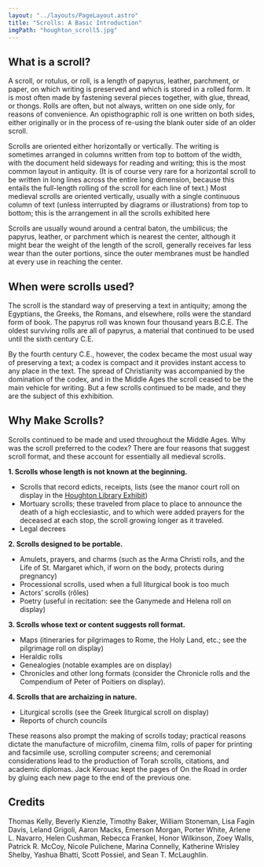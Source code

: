 ```yaml
---
layout: "../layouts/PageLayout.astro"
title: "Scrolls: A Basic Introduction"
imgPath: "houghton_scroll5.jpg"
---
```

<main>
  <section class="article-content">
    <div class="article-body">
      <h2>What is a scroll?</h2>
      <p>
        A scroll, or rotulus, or roll, is a length of papyrus, leather,
        parchment, or paper, on which writing is preserved and which is stored
        in a rolled form. It is most often made by fastening several pieces
        together, with glue, thread, or thongs. Rolls are often, but not
        always, written on one side only, for reasons of convenience. An
        opisthographic roll is one written on both sides, either originally or
        in the process of&nbsp;re-using the blank outer side of an older
        scroll.
      </p>
      <p>
        Scrolls are oriented either horizontally or vertically. The writing is
        sometimes arranged in columns written from top to bottom of the width,
        with the document held sideways for reading and writing; this is the
        most common layout in antiquity. (It is of course very rare for a
        horizontal scroll to be written in long lines across the entire long
        dimension, because this entails the full-length rolling of the scroll
        for each line of text.) Most medieval scrolls are oriented vertically,
        usually with a single continuous column of text (unless interrupted by
        diagrams or illustrations) from top to bottom; this is the arrangement
        in all the scrolls exhibited here
      </p>
      <p>
        Scrolls are usually wound around a central baton, the&nbsp;umbilicus;
        the papyrus, leather, or parchment which is nearest the center,
        although it might bear the weight of the length of the scroll,
        generally receives far less wear than the outer portions, since the
        outer membranes must be handled at every use in reaching the center.
      </p>
      <h2>When were scrolls used?</h2>
      <p>
        The scroll is the standard way of preserving a text in antiquity;
        among the Egyptians, the Greeks, the Romans, and elsewhere, rolls were
        the standard form of book. The papyrus roll was known four thousand
        years B.C.E. The oldest surviving rolls are all of papyrus, a material
        that continued to be used until the sixth century C.E.
      </p>
      <p>
        By the fourth century C.E., however, the codex became the most usual
        way of preserving a text; a codex is compact and it provides instant
        access to any place in the text. The spread of Christianity was
        accompanied by the domination of the codex, and in the Middle Ages the
        scroll ceased to be the main vehicle for writing. But a few scrolls
        continued to be made, and they are the subject of this exhibition.
      </p>
      <h2>Why Make Scrolls?</h2>
      <p>
        Scrolls continued to be made and used throughout the Middle Ages. Why
        was the scroll preferred to the codex? There are four reasons that
        suggest scroll format, and these account for essentially all medieval
        scrolls.
      </p>
      <p>
        <strong>1. Scrolls whose length is not known at the beginning.</strong
        >
      </p>
      <ul>
        <li>
          Scrolls that record edicts, receipts, lists (see the manor court
          roll on display in the <a
            href="/houghton-library"
            >Houghton Library Exhibit</a
          >)
        </li>
        <li>
          Mortuary scrolls; these traveled from place to place to announce the
          death of a high ecclesiastic, and to which were added prayers for
          the deceased at each stop, the scroll growing longer as it traveled.
        </li>
        <li>Legal decrees</li>
      </ul>
      <p><strong>2. Scrolls designed to be portable.</strong></p>
      <ul>
        <li>
          Amulets, prayers, and charms (such as the&nbsp;Arma
          Christi&nbsp;rolls, and the Life of St. Margaret which, if worn on
          the body, protects during pregnancy)
        </li>
        <li>
          Processional scrolls, used when a full liturgical book is too much
        </li>
        <li>Actors’ scrolls (rôles)</li>
        <li>
          Poetry (useful in recitation: see the Ganymede and Helena roll on
          display)
        </li>
      </ul>
      <p>
        <strong>3. Scrolls whose text or content suggests roll format.</strong
        >
      </p>
      <ul>
        <li>
          Maps (itineraries for pilgrimages to Rome, the Holy Land, etc.; see
          the pilgrimage roll on display)
        </li>
        <li>Heraldic rolls</li>
        <li>Genealogies (notable examples are on display)</li>
        <li>
          Chronicles and other long formats (consider the Chronicle rolls and
          the Compendium of Peter of Poitiers on display).
        </li>
      </ul>
      <p><strong>4. Scrolls that are archaizing in nature.</strong></p>
      <ul>
        <li>
          Liturgical scrolls (see the Greek liturgical scroll on display)
        </li>
        <li>Reports of church councils</li>
      </ul>
      <p>
        These reasons also prompt the making of scrolls today; practical
        reasons dictate the manufacture of microfilm, cinema film, rolls of
        paper for printing and facsimile use, scrolling computer screens; and
        ceremonial considerations lead to the production of Torah scrolls,
        citations, and academic diplomas. Jack Kerouac kept the pages
        of&nbsp;On the Road&nbsp;in order by gluing each new page to the end
        of the previous one.
      </p>
      <h2>Credits</h2>
      <p>
        Thomas Kelly, Beverly Kienzle, Timothy Baker, William Stoneman, Lisa
        Fagin Davis, Leland Grigoli, Aaron Macks, Emerson Morgan, Porter
        White, Arlene L. Navarro, Helen Cushman, Rebecca Frankel, Honor
        Wilkinson, Zoey Walls, Patrick R. McCoy, Nicole Pulichene, Marina
        Connelly, Katherine Wrisley Shelby, Yashua Bhatti, Scott Possiel, and
        Sean T. McLaughlin.
      </p>
    </div>
  </section>
</main>